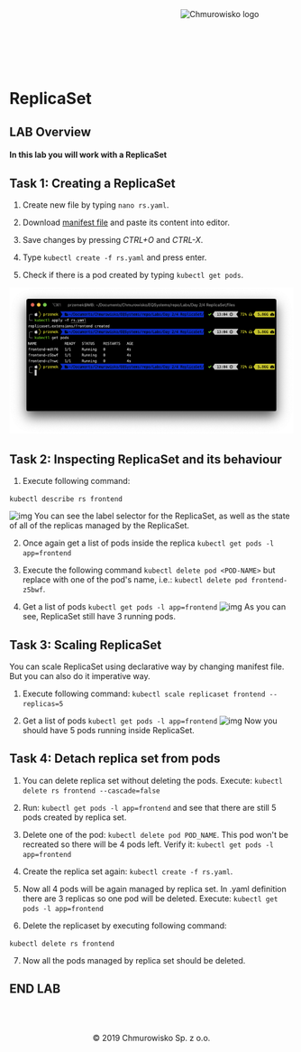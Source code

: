 <img src="../../../img/logo.png" alt="Chmurowisko logo" width="200" align="right">
<br><br>
<br><br>
<br><br>

# ReplicaSet

## LAB Overview

#### In this lab you will work with a ReplicaSet


## Task 1: Creating a ReplicaSet 


1. Create new file by typing ```nano rs.yaml```.

2. Download [manifest file](./files/rs.yaml) and paste its content into editor.

3. Save changes by pressing *CTRL+O* and *CTRL-X*.

4. Type ```kubectl create -f rs.yaml``` and press enter.

5. Check if there is a pod created by typing ``kubectl get pods``.

![img](./img/replicaset1.png)


## Task 2: Inspecting ReplicaSet and its behaviour

1. Execute following command:

```kubectl describe rs frontend```

![img](./img/replicaset2.png)
You can see the label selector for the ReplicaSet, as well as the state of all of the replicas managed by the ReplicaSet.

2. Once again get a list of pods inside the replica ```kubectl get pods -l app=frontend```

3. Execute the following command ```kubectl delete pod <POD-NAME>``` but replace *<POD-NAME>* with one of the pod's name, i.e.: ```kubectl delete pod frontend-z5bwf```.

4. Get a list of pods ```kubectl get pods -l app=frontend```
![img](./img/replicaset3.png)
As you can see, ReplicaSet still have 3 running pods.

## Task 3: Scaling ReplicaSet

You can scale ReplicaSet using declarative way by changing manifest file. But you can also do it imperative way.

1. Execute following command:
``
kubectl scale replicaset frontend --replicas=5
``

2. Get a list of pods ```kubectl get pods -l app=frontend```
![img](./img/replicaset4.png)
Now you should have 5 pods running inside ReplicaSet.

## Task 4: Detach replica set from pods

1. You can delete replica set without deleting the pods. Execute: ```kubectl delete rs frontend --cascade=false```

2. Run: ```kubectl get pods -l app=frontend``` and see that there are still 5 pods created by replica set.

3. Delete one of the pod: ```kubectl delete pod POD_NAME```. This pod won't be recreated so there will be 4 pods left. Verify it: ```kubectl get pods -l app=frontend```

4. Create the replica set again: ```kubectl create -f rs.yaml```. 

5. Now all 4 pods will be again managed by replica set. In .yaml definition there are 3 replicas so one pod will be deleted. Execute: ```kubectl get pods -l app=frontend```

6. Delete the replicaset by executing following command:

```kubectl delete rs frontend```

7. Now all the pods managed by replica set should be deleted.


## END LAB

<br><br>

<center><p>&copy; 2019 Chmurowisko Sp. z o.o.<p></center>

